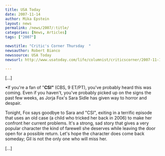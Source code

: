 ```yaml
---
title: USA Today 
date: 2007-11-14
author: Mika Epstein
layout: news
permalink: /news/2007/:title/
categories: [News, Articles]
tags: ["2007"]

newstitle: "Critic's Corner Thursday  "
newsauthor: Robert Bianco  
newssource: USA Today  
newsurl: http://www.usatoday.com/life/columnist/criticscorner/2007-11-14-critics-corner_N.htm 

---
```

[...]

&bull;If you're a fan of "**CSI"** (CBS, 9 ET/PT), you've probably heard this was coming. Even if you haven't, you've probably picked up on the signs the past few weeks, as Jorja Fox's Sara Sidle has given way to horror and despair.

Tonight, Fox says goodbye to Sara and "CSI", exiting in a terrific episode that uses an old case (a child who tricked her back in 2006) to make her confront her current problems. It's a strong, sad story that gives a very popular character the kind of farewell she deserves while leaving the door open for a possible return. Let's hope the character does come back someday; Gil is not the only one who will miss her.

[...]

